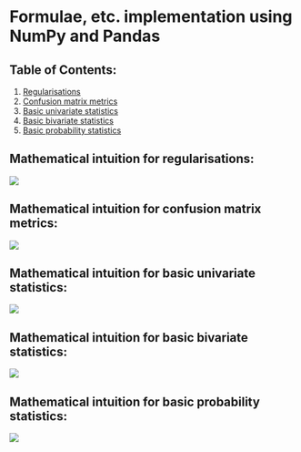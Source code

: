 # Formulae, etc. implementation using NumPy and Pandas

## Table of Contents:
1. [Regularisations](#mathematical-intuition-for-regularisations)
2. [Confusion matrix metrics](#mathematical-intuition-for-confusion-matrix-metrics)
3. [Basic univariate statistics](#mathematical-intuition-for-basic-univariate-statistics)
4. [Basic bivariate statistics](#mathematical-intuition-for-basic-bivariate-statistics)
5. [Basic probability statistics](#mathematical-intuition-for-basic-probability-statistics)

## Mathematical intuition for regularisations:
![](../assets/utils/reg.jpg)

## Mathematical intuition for confusion matrix metrics:
![](../assets/utils/confusion_metrics.jpg)

## Mathematical intuition for basic univariate statistics:
![](../assets/utils/univariate_basics.jpg)

## Mathematical intuition for basic bivariate statistics:
![](../assets/utils/bivariate_basics.jpg)

## Mathematical intuition for basic probability statistics:
![](../assets/utils/probability_basics.jpg)
